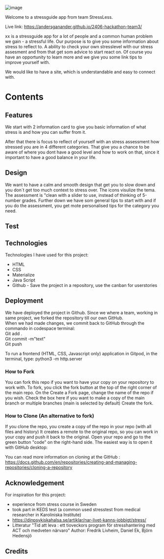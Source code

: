 
![image](https://github.com/Christina5P/2406-hackathon-team3/assets/160019695/425a593d-5cdf-4e8c-96cc-a6b8e701f594)

Welcome to a stressguide app from team StressLess.

Live link: https://andersganander.github.io/2406-hackathon-team3/

xx is a stressguide app for a lot of people and a common human problem we gain - a stressful life.
Our purpose is to give you some information about stress to reflect to.
A ability to check your own stresslevel with our stress assesment and from that get som advice to start react on.
Of course you have an opportunity to learn more and we give you some link tips to improve yourself with.

We would like to have a site, which is understandable and easy to connect with.

# Contents

## Features

We start with 2 information card to give you basic information of what stress is and how you can suffer from it.

After that there is focus to reflect of  yourself with an stress assessment how stressed you are in 4 different categories.
That give you a chance to be aware of where you dont have a good level and how to work on that, since it important to have a good balance in your life.

## Design
We want to have a calm and smooth design that get you to slow down and you don´t get too much context to stress over.
The icons visulize the tema.
The assessment is "clean with a slider to use, instead of thinking of 5-number grades.
Further down we have som general tips to start with and if you do the assessment, you get mote personalised tips for the category you need.

## Test
## Technologies
Technologies I have used for this project:

- HTML
- CSS
- Materialize
- Java Script 
- Github - Save the project in a repository, use the canban for userstories 


## Deployment

We have deployed the project in Github.
Since we where a team, working in same project, we forked the repository till our own GitHub.<br>
When we had made changes, we commit back to GitHub through the commando in codespace terminal:<br>
Git add . <br>
Git commit -m"text" <br>
Git push <br>

To run a frontend (HTML, CSS, Javascript only) application in Gitpod, in the terminal, type:
python3 -m http.server

### How to Fork
You can fork this repo if you want to have your copy on your repository to work with. To fork, you click the fork button at the top of the right corner of the main repo. On the Create a Fork page, change the name of the repo if you wish. Check the box here if you want to make a copy of the main branch or multiple branches (main is selected by default) Create the fork.

 ### How to Clone (An alternative to fork)
If you clone the repo, you create a copy of the repo in your repo (with all files and history) It creates a remote to the original repo, so you can work in your copy and push it back to the original. Open your repo and go to the green button "code" on the right-hand side. The easiest way is to open it with GitHub desktop: 

You can read more information on cloning at the GitHub : https://docs.github.com/en/repositories/creating-and-managing-repositories/cloning-a-repository

## Acknowledgement

For inspiration for this project:
- experience from stress course in Sweden
- took part in KEDS test (a common used stresstest from medical researcher in Karoliniska Institute)
- https://dinpsykiskahalsa.se/artiklar/nar-livet-kanns-jobbigt/stress/
- Litteratur "Tid att leva : ett tioveckors program för stresshantering med ACT och medveten närvaro" 
Author: Fredrik Livheim, Daniel Ek, Björn Hedensjö 

## Credits


